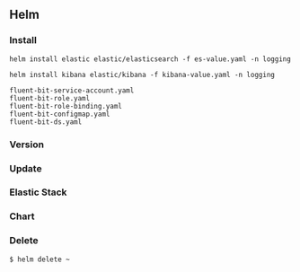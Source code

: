## Helm

### Install 
~~~
helm install elastic elastic/elasticsearch -f es-value.yaml -n logging
~~~

~~~
helm install kibana elastic/kibana -f kibana-value.yaml -n logging
~~~

~~~
fluent-bit-service-account.yaml
fluent-bit-role.yaml
fluent-bit-role-binding.yaml
fluent-bit-configmap.yaml
fluent-bit-ds.yaml
~~~

### Version 

### Update 

### Elastic Stack 

### Chart

### Delete
~~~
$ helm delete ~
~~~
